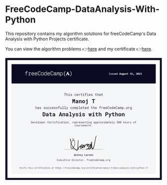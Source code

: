 # FreeCodeCamp-DataAnalysis-With-Python

This repository contains my algorithm solutions for freeCodeCamp's Data Analysis with Python Projects certificate.

You can view the algorithm problems 👉[here](https://www.freecodecamp.org/learn/data-analysis-with-python/#data-analysis-with-python-projects) and my certificate 👉[here](https://www.freecodecamp.org/certification/manoj-t/data-analysis-with-python-v7).

![Manoj's FCC Data Analysis with Python.](Data-Analysis-with-Python-Certification.PNG)

